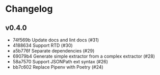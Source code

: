 # Changelog

## v0.4.0

- 74f569b Update docs and lint docs (#31)
- 4188634 Support RTD (#30)
- a5b776f Separate dependencies (#29)
- 69079b4 Generate simple extractor from a complex extractor (#28)
- 58a7570 Support JSONPath ext syntax (#26)
- bb7c602 Replace Pipenv with Poetry (#24)
